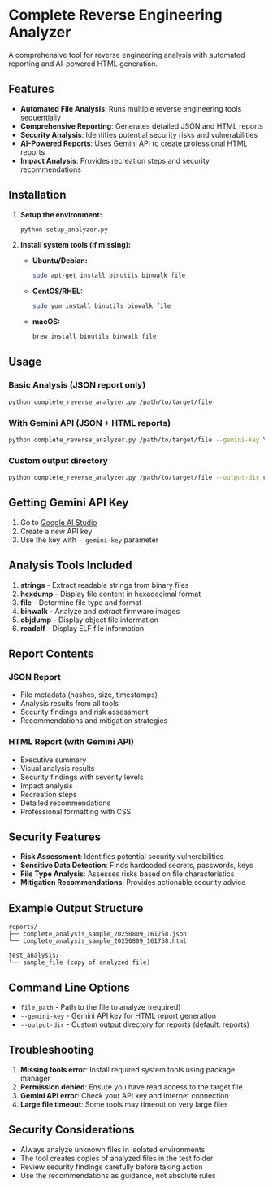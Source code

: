 # Complete Reverse Engineering Analyzer

A comprehensive tool for reverse engineering analysis with automated reporting and AI-powered HTML generation.

## Features

- **Automated File Analysis**: Runs multiple reverse engineering tools sequentially
- **Comprehensive Reporting**: Generates detailed JSON and HTML reports
- **Security Analysis**: Identifies potential security risks and vulnerabilities
- **AI-Powered Reports**: Uses Gemini API to create professional HTML reports
- **Impact Analysis**: Provides recreation steps and security recommendations

## Installation

1. **Setup the environment:**
   ```bash
   python setup_analyzer.py
   ```

2. **Install system tools (if missing):**
   - **Ubuntu/Debian:**
     ```bash
     sudo apt-get install binutils binwalk file
     ```
   - **CentOS/RHEL:**
     ```bash
     sudo yum install binutils binwalk file
     ```
   - **macOS:**
     ```bash
     brew install binutils binwalk file
     ```

## Usage

### Basic Analysis (JSON report only)
```bash
python complete_reverse_analyzer.py /path/to/target/file
```

### With Gemini API (JSON + HTML reports)
```bash
python complete_reverse_analyzer.py /path/to/target/file --gemini-key YOUR_GEMINI_API_KEY
```

### Custom output directory
```bash
python complete_reverse_analyzer.py /path/to/target/file --output-dir custom_reports
```

## Getting Gemini API Key

1. Go to [Google AI Studio](https://makersuite.google.com/app/apikey)
2. Create a new API key
3. Use the key with `--gemini-key` parameter

## Analysis Tools Included

1. **strings** - Extract readable strings from binary files
2. **hexdump** - Display file content in hexadecimal format
3. **file** - Determine file type and format
4. **binwalk** - Analyze and extract firmware images
5. **objdump** - Display object file information
6. **readelf** - Display ELF file information

## Report Contents

### JSON Report
- File metadata (hashes, size, timestamps)
- Analysis results from all tools
- Security findings and risk assessment
- Recommendations and mitigation strategies

### HTML Report (with Gemini API)
- Executive summary
- Visual analysis results
- Security findings with severity levels
- Impact analysis
- Recreation steps
- Detailed recommendations
- Professional formatting with CSS

## Security Features

- **Risk Assessment**: Identifies potential security vulnerabilities
- **Sensitive Data Detection**: Finds hardcoded secrets, passwords, keys
- **File Type Analysis**: Assesses risks based on file characteristics
- **Mitigation Recommendations**: Provides actionable security advice

## Example Output Structure

```
reports/
├── complete_analysis_sample_20250809_161758.json
└── complete_analysis_sample_20250809_161758.html

test_analysis/
└── sample_file (copy of analyzed file)
```

## Command Line Options

- `file_path` - Path to the file to analyze (required)
- `--gemini-key` - Gemini API key for HTML report generation
- `--output-dir` - Custom output directory for reports (default: reports)

## Troubleshooting

1. **Missing tools error**: Install required system tools using package manager
2. **Permission denied**: Ensure you have read access to the target file
3. **Gemini API error**: Check your API key and internet connection
4. **Large file timeout**: Some tools may timeout on very large files

## Security Considerations

- Always analyze unknown files in isolated environments
- The tool creates copies of analyzed files in the test folder
- Review security findings carefully before taking action
- Use the recommendations as guidance, not absolute rules
